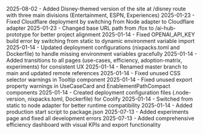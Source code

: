 2025-08-02 - Added Disney-themed version of the site at /disney route with three main divisions (Entertainment, ESPN, Experiences)
2025-01-23 - Fixed Cloudflare deployment by switching from Node adapter to Cloudflare adapter
2025-01-23 - Changed base URL path from /fox to /ai-hub-prototype for better project alignment
2025-01-14 - Fixed OPENAI_API_KEY build error by switching from static to dynamic environment variable import
2025-01-14 - Updated deployment configurations (nixpacks.toml and Dockerfile) to handle missing environment variables gracefully
2025-01-14 - Added transitions to all pages (use-cases, efficiency, adoption-matrix, experiments) for consistent UX
2025-01-14 - Renamed master branch to main and updated remote references
2025-01-14 - Fixed unused CSS selector warnings in Tooltip component
2025-01-14 - Fixed unused export property warnings in UseCaseCard and EnablementPathCompact components
2025-01-14 - Created deployment configuration files (.node-version, nixpacks.toml, Dockerfile) for Coolify
2025-01-14 - Switched from static to node adapter for better runtime compatibility
2025-01-14 - Added production start script to package.json
2025-07-13 - Added experiments page and fixed all development errors
2025-07-13 - Added comprehensive efficiency dashboard with visual KPIs and export functionality
